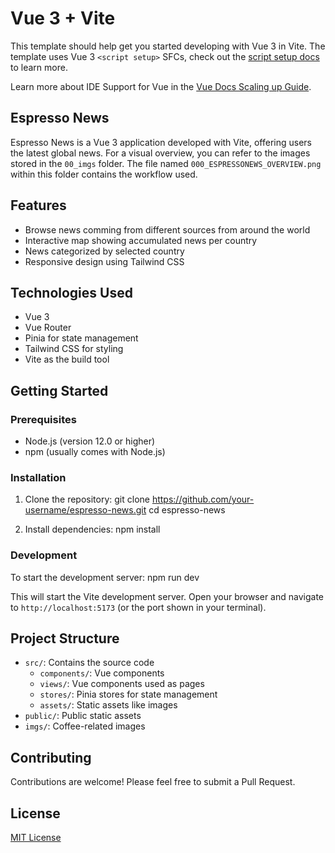 # Vue 3 + Vite

This template should help get you started developing with Vue 3 in Vite. The template uses Vue 3 `<script setup>` SFCs, check out the [script setup docs](https://v3.vuejs.org/api/sfc-script-setup.html#sfc-script-setup) to learn more.

Learn more about IDE Support for Vue in the [Vue Docs Scaling up Guide](https://vuejs.org/guide/scaling-up/tooling.html#ide-support).

## Espresso News

Espresso News is a Vue 3 application developed with Vite, offering users the latest global news. For a visual overview, you can refer to the images stored in the `00_imgs` folder. The file named `000_ESPRESSONEWS_OVERVIEW.png` within this folder contains the workflow used.

## Features

- Browse news comming from different sources from around the world
- Interactive map showing accumulated news per country
- News categorized by selected country
- Responsive design using Tailwind CSS

## Technologies Used

- Vue 3
- Vue Router
- Pinia for state management
- Tailwind CSS for styling
- Vite as the build tool

## Getting Started

### Prerequisites

- Node.js (version 12.0 or higher)
- npm (usually comes with Node.js)

### Installation

1. Clone the repository:
   git clone https://github.com/your-username/espresso-news.git
   cd espresso-news

2. Install dependencies:
   npm install

### Development

To start the development server:
npm run dev

This will start the Vite development server. Open your browser and navigate to `http://localhost:5173` (or the port shown in your terminal).

## Project Structure

- `src/`: Contains the source code
  - `components/`: Vue components
  - `views/`: Vue components used as pages
  - `stores/`: Pinia stores for state management
  - `assets/`: Static assets like images
- `public/`: Public static assets
- `imgs/`: Coffee-related images

## Contributing

Contributions are welcome! Please feel free to submit a Pull Request.

## License

[MIT License](LICENSE)
